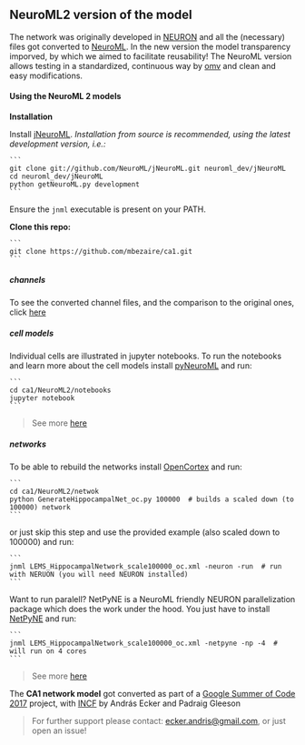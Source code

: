 ## NeuroML2 version of the model

The network was originally developed in [NEURON](https://www.neuron.yale.edu/neuron/) and all the (necessary) files got converted to [NeuroML](https://www.neuroml.org/neuromlv2). In the new version the model transparency imporved, by which we aimed to facilitate reusability! The NeuroML version allows testing in a standardized, continuous way by [omv](https://github.com/OpenSourceBrain/osb-model-validation) and clean and easy modifications.

#### Using the NeuroML 2 models
**Installation**

Install [jNeuroML](https://github.com/NeuroML/jNeuroML). *Installation from source is recommended, using the latest development version, i.e.:*

    ```
    git clone git://github.com/NeuroML/jNeuroML.git neuroml_dev/jNeuroML
    cd neuroml_dev/jNeuroML
    python getNeuroML.py development
    ```
    
Ensure the `jnml` executable is present on your PATH.

**Clone this repo:**

    ```
    git clone https://github.com/mbezaire/ca1.git
    ```

##### channels

To see the converted channel files, and the comparison to the original ones, click [here](https://github.com/mbezaire/ca1/tree/development/NeuroML2/channels)

##### cell models

Individual cells are illustrated in jupyter notebooks. To run the notebooks and learn more about the cell models install [pyNeuroML](https://github.com/NeuroML/pyNeuroML) and run:

    ```
    cd ca1/NeuroML2/notebooks
    jupyter notebook
    ```

> See more [here](https://github.com/mbezaire/ca1/tree/development/NeuroML2/notebooks)
  
##### networks

To be able to rebuild the networks install [OpenCortex](https://github.com/OpenSourceBrain/OpenCortex) and run:

    ```
    cd ca1/NeuroML2/netwok
    python GenerateHippocampalNet_oc.py 100000  # builds a scaled down (to 100000) network
    ```
    
or just skip this step and use the provided example (also scaled down to 100000) and run:

    ```
    jnml LEMS_HippocampalNetwork_scale100000_oc.xml -neuron -run  # run with NERUON (you will need NEURON installed) 
    ```
    
Want to run paralell? NetPyNE is a NeuroML friendly NEURON parallelization package which does the work under the hood.
You just have to install [NetPyNE](https://github.com/Neurosim-lab/netpyne) and run:

    ```
    jnml LEMS_HippocampalNetwork_scale100000_oc.xml -netpyne -np -4  # will run on 4 cores
    ```

> See more [here](https://github.com/mbezaire/ca1/tree/master/NeuroML2/network)

The **CA1 network model** got converted as part of a [Google Summer of Code 2017](https://developers.google.com/open-source/gsoc/) project, with [INCF](https://www.incf.org/) by András Ecker and Padraig Gleeson

> For further support please contact: ecker.andris@gmail.com, or just open an issue!

